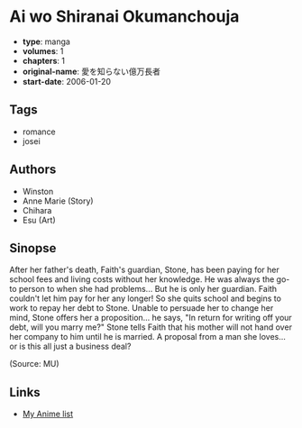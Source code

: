 # Ai wo Shiranai Okumanchouja

-   **type**: manga
-   **volumes**: 1
-   **chapters**: 1
-   **original-name**: 愛を知らない億万長者
-   **start-date**: 2006-01-20

## Tags

-   romance
-   josei

## Authors

-   Winston
-   Anne Marie (Story)
-   Chihara
-   Esu (Art)

## Sinopse

After her father's death, Faith's guardian, Stone, has been paying for her school fees and living costs without her knowledge. He was always the go-to person to when she had problems... But he is only her guardian. Faith couldn't let him pay for her any longer! So she quits school and begins to work to repay her debt to Stone. Unable to persuade her to change her mind, Stone offers her a proposition... he says, "In return for writing off your debt, will you marry me?" Stone tells Faith that his mother will not hand over her company to him until he is married. A proposal from a man she loves... or is this all just a business deal?

(Source: MU)

## Links

-   [My Anime list](https://myanimelist.net/manga/32313/Ai_wo_Shiranai_Okumanchouja)
